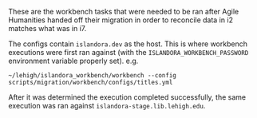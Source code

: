 These are the workbench tasks that were needed to be ran after Agile Humanities handed off their migration in order to reconcile data in i2 matches what was in i7.

The configs contain `islandora.dev` as the host. This is where workbench executions were first ran against (with the `ISLANDORA_WORKBENCH_PASSWORD` environment variable properly set). e.g.

```
~/lehigh/islandora_workbench/workbench --config scripts/migration/workbench/configs/titles.yml
```

After it was determined the execution completed successfully, the same execution was ran against `islandora-stage.lib.lehigh.edu`.
